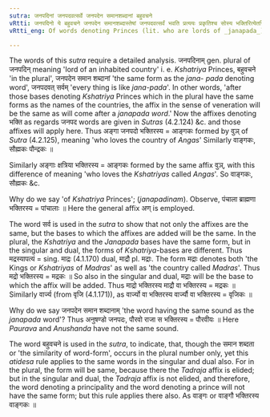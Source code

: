 ```yaml
---
sutra: जनपदिनां जनपदवत्सर्वे जनपदेन समानशब्दानां बहुवचने
vRtti: जनपदिनो ये बहुवचने जनपदेन समानशब्दास्तेषां जनपदवत्सर्वं भवति प्रत्ययः प्रकृतिश्च सोस्य भक्तिरित्येतस्मिन्विषये ॥
vRtti_eng: Of words denoting Princes (lit. who are lords of _janapada_) the base and affix meaning 'this is his object of veneration' are the same, in every respect, like those of a word denoting kingdom, provided that, the Prince-denoting words have, in the plural, the same form, as the kingdom-denoting words.

---
```

The words of this _sutra_ require a detailed analysis. जनपदिनाम् gen. plural of जनपदिन् meaning 'Iord of an inhabited country' i. e. _Kshatriya_ Princes, बहुवचने 'in the plural', जनपदेन समान शब्दानां 'the same form as the _jana_- _pada_ denoting word', जनपदवत् सर्वम् 'every thing is like _jana_-_pada_'. In other words, 'after those bases denoting _Kshatriya_ Princes which in the plural have the same forms as the names of the countries, the affix in the sense of veneration will be the same as will come after a _janapada word_.' Now the affixes denoting  भक्ति as regards जनपद words are given in _Sutras_ (4.2.124) &c. and those affixes will apply here. Thus अङ्गा जनपदो भक्तिरस्य = आङ्गकः formed by वुञ् of _Sutra_ (4.2.125), meaning 'who loves the country of _Angas_' Similarly वाङ्गकः, सौह्मकः पौन्द्रकः ॥

Similarly अङ्गाः क्षत्रिया भक्तिरस्य = आङ्गकः formed by the same affix वुञ्, with this difference of meaning 'who loves the _Kshatriyas_ called _Angas_'. So वाङ्गकः, सौह्मकः &c.

Why do we say 'of _Kshatriya_ Princes'; (_janapadinam_). Observe, पंचाला ब्राह्मणा भक्तिरस्य = पांचालाः ॥ Here the general affix अण् is employed.

The word सर्व is used in the _sutra_ to show that not only the affixes are the same, but the bases to which the affixes are added will be the same. In the plural, the _Kshatriya_ and the _Janapada_ bases have the same form, but in the singular and dual, the forms of _Kshatriya_-bases are different. Thus मद्रस्यापत्यं = sing. माद्रः (4.1.170) dual, माद्रौ pl. मद्राः. The form मद्राः denotes both 'the Kings or _Kshatriyas_ of _Madras_' as well as 'the country called _Madras_'. Thus मद्रो भक्तिरस्य = मद्रकः ॥ So also in the singular and dual, मद्राः will be the base to which the affix will be added. Thus माद्रो भक्तिरस्य माद्रौ वा भक्तिरस्य = मद्रकः ॥ Similarly वार्ज्य (from वृजि (4.1.171)), as वार्ज्यो वा भक्तिरस्य वार्ज्यौ वा भक्तिरस्य = वृजिकः ॥

Why do we say जनपदेन समान शब्दानाम् 'the word having the same sound as the _janapada_ word'? Thus अनुषण्डो जनपदः, पौरवो राजा स भक्तिरस्य = पौरवीयः ॥ Here _Paurava_ and _Anushanda_ have not the same sound.

The word बहुवचने is used in the _sutra_, to indicate, that, though the समान शब्दता or 'the similarity of word-form', occurs in the plural number only, yet this _atidesa_ rule applies to the same words in the singular and dual also. For in the plural, the form will be same, because there the _Tadraja_ affix is elided; but in the singular and dual, the _Tadraja_ affix is not elided, and therefore, the word denoting a principality and the word denoting a prince will not have the same form; but this rule applies there also. As वाङ्गः or वाङ्गौ भक्तिरस्य वाङ्गकः ॥